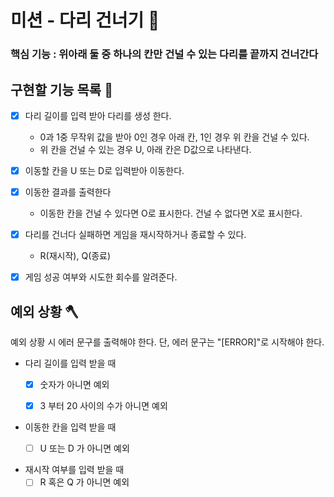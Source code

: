 # 미션 - 다리 건너기 📌


### 핵심 기능 : 위아래 둘 중 하나의 칸만 건널 수 있는 다리를 끝까지 건너간다

## 구현할 기능 목록 🔨

- [x] 다리 길이를 입력 받아 다리를 생성 한다.
    - 0과 1중 무작위 값을 받아 0인 경우 아래 칸, 1인 경우 위 칸을 건널 수 있다.
    - 위 칸을 건널 수 있는 경우 U, 아래 칸은 D값으로 나타낸다.


- [x] 이동할 칸을 U 또는 D로 입력받아 이동한다.


- [x] 이동한 결과를 출력한다
    - 이동한 칸을 건널 수 있다면 O로 표시한다. 건널 수 없다면 X로 표시한다.


- [x] 다리를 건너다 실패하면 게임을 재시작하거나 종료할 수 있다.
    - R(재시작), Q(종료)


- [x] 게임 성공 여부와 시도한 회수를 알려준다.


## 예외 상황 🪓
예외 상황 시 에러 문구를 출력해야 한다. 단, 에러 문구는 "[ERROR]"로 시작해야 한다.

- 다리 길이를 입력 받을 때
    - [x] 숫자가 아니면 예외
    - [x] 3 부터 20 사이의 수가 아니면 예외


- 이동한 칸을 입력 받을 때
    - [ ] U 또는 D 가 아니면 예외


- 재시작 여부를 입력 받을 때
    - [ ] R 혹은 Q 가 아니면 예외
